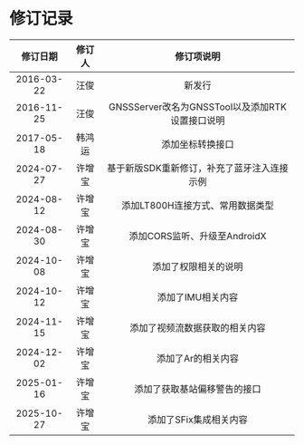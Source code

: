 # 修订记录

| 修订日期   | 修订人  | 修订项说明                                      |
| :--------: | :-----: | :---------------------------------------------: |
| 2016-03-22 |  汪俊   | 新发行                                          |
| 2016-11-25 |  汪俊   | GNSSServer改名为GNSSTool以及添加RTK设置接口说明 |
| 2017-05-18 | 韩鸿运  | 添加坐标转换接口                                |
| 2024-07-27 | 许增宝  | 基于新版SDK重新修订，补充了蓝牙注入连接示例     |
| 2024-08-12 | 许增宝  | 添加LT800H连接方式、常用数据类型                |
| 2024-08-30 | 许增宝  | 添加CORS监听、升级至AndroidX                    |
| 2024-10-08 | 许增宝  | 添加了权限相关的说明                            |
| 2024-10-12 | 许增宝  | 添加了IMU相关内容                               |
| 2024-11-15 | 许增宝  | 添加了视频流数据获取的相关内容                  |
| 2024-12-02 | 许增宝  | 添加了Ar的相关内容                              |
| 2025-01-16 | 许增宝  | 添加了获取基站偏移警告的接口                    |
| 2025-10-27 | 许增宝  | 添加了SFix集成相关内容                    |
